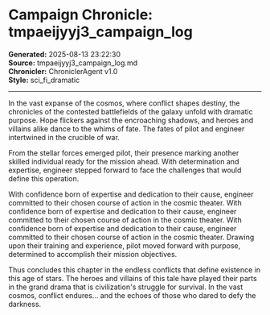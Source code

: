 # Campaign Chronicle: tmpaeijyyj3_campaign_log

**Generated:** 2025-08-13 23:22:30  
**Source:** tmpaeijyyj3_campaign_log.md  
**Chronicler:** ChroniclerAgent v1.0  
**Style:** sci_fi_dramatic  

---

In the vast expanse of the cosmos, where conflict shapes destiny, the chronicles of the contested battlefields of the galaxy unfold with dramatic purpose. Hope flickers against the encroaching shadows, and heroes and villains alike dance to the whims of fate. The fates of pilot and engineer intertwined in the crucible of war.

From the stellar forces emerged pilot, their presence marking another skilled individual ready for the mission ahead. With determination and expertise, engineer stepped forward to face the challenges that would define this operation. 

With confidence born of expertise and dedication to their cause, engineer committed to their chosen course of action in the cosmic theater. With confidence born of expertise and dedication to their cause, engineer committed to their chosen course of action in the cosmic theater. With confidence born of expertise and dedication to their cause, engineer committed to their chosen course of action in the cosmic theater. Drawing upon their training and experience, pilot moved forward with purpose, determined to accomplish their mission objectives.

Thus concludes this chapter in the endless conflicts that define existence in this age of stars. The heroes and villains of this tale have played their parts in the grand drama that is civilization's struggle for survival. In the vast cosmos, conflict endures... and the echoes of those who dared to defy the darkness.